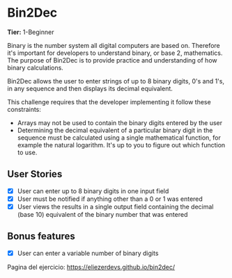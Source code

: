 # Bin2Dec

**Tier:** 1-Beginner

Binary is the number system all digital computers are based on.
Therefore it's important for developers to understand binary, or base 2,
mathematics. The purpose of Bin2Dec is to provide practice and
understanding of how binary calculations.

Bin2Dec allows the user to enter strings of up to 8 binary digits, 0's
and 1's, in any sequence and then displays its decimal equivalent.

This challenge requires that the developer implementing it follow these
constraints:

- Arrays may not be used to contain the binary digits entered by the user
- Determining the decimal equivalent of a particular binary digit in the
  sequence must be calculated using a single mathematical function, for
  example the natural logarithm. It's up to you to figure out which function
  to use.

## User Stories

- [X] User can enter up to 8 binary digits in one input field
- [X] User must be notified if anything other than a 0 or 1 was entered
- [X] User views the results in a single output field containing the decimal (base 10) equivalent of the binary number that was entered

## Bonus features

- [X] User can enter a variable number of binary digits

Pagina del ejercicio:
https://eliezerdevs.github.io/bin2dec/
